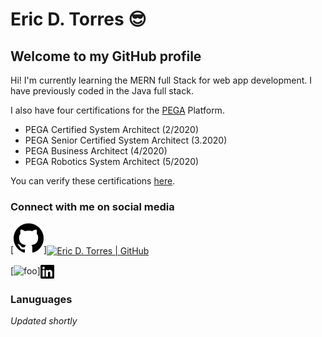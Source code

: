 # Eric  D. Torres :sunglasses:

## Welcome to my GitHub profile

Hi!  I'm currently learning the MERN full Stack for web app development.  I have previously coded in the Java full stack.  

I also have four certifications for the [PEGA](https://www.pega.com/?&utm_source=google&utm_medium=cpc&utm_campaign=Global_Brand_Exact&utm_term=pega%20systems&gloc=9025148&utm_content=pcrid%7c385502811043%7cpkw%7ckwd-299862464821%7cpmt%7ce%7cpdv%7cc%7c&gclid=Cj0KCQjwpZT5BRCdARIsAGEX0zlwEUJ1pHSIwyw83GZ1JUE6MsvC_rgS5LZ5nMBXMs6UlznUQ6ERP54aAqQ2EALw_wcB&gclsrc=aw.ds) Platform.

* PEGA Certified System Architect (2/2020)
* PEGA Senior Certified System Architect (3.2020)
* PEGA Business Architect (4/2020)
* PEGA Robotics System Architect (5/2020)

You can verify these certifications [here](https://academy.pega.com/verify-certification?fname=eric&lname=torres).

### Connect with me on social media

[![foo](./assets/github.svg)][<img align="center" alt="Eric D. Torres | GitHub" width="22px" src="(./assets/github.svg)" />](https://github.com/etorres-revatures/)

[![foo](.assets/linkedin.svg)][<img align="center" alt="Eric D. Torres | LinkedIn" width="22px" src="./assets/linkedin.svg" />](https://www.linkedin.com/in/ericdtorres/)

### Lanuguages 

*Updated shortly*

